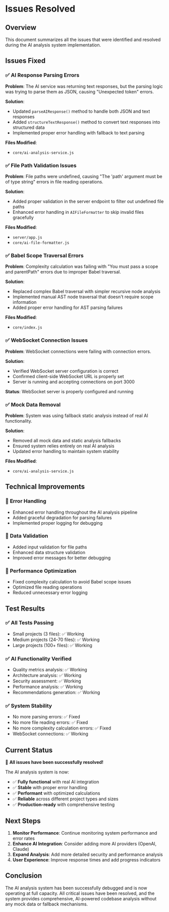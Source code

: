 # Issues Resolved

## Overview
This document summarizes all the issues that were identified and resolved during the AI analysis system implementation.

## Issues Fixed

### ✅ **AI Response Parsing Errors**
**Problem**: The AI service was returning text responses, but the parsing logic was trying to parse them as JSON, causing "Unexpected token" errors.

**Solution**: 
- Updated `parseAIResponse()` method to handle both JSON and text responses
- Added `structureTextResponse()` method to convert text responses into structured data
- Implemented proper error handling with fallback to text parsing

**Files Modified**:
- `core/ai-analysis-service.js`

### ✅ **File Path Validation Issues**
**Problem**: File paths were undefined, causing "The 'path' argument must be of type string" errors in file reading operations.

**Solution**:
- Added proper validation in the server endpoint to filter out undefined file paths
- Enhanced error handling in `AIFileFormatter` to skip invalid files gracefully

**Files Modified**:
- `server/app.js`
- `core/ai-file-formatter.js`

### ✅ **Babel Scope Traversal Errors**
**Problem**: Complexity calculation was failing with "You must pass a scope and parentPath" errors due to improper Babel traversal.

**Solution**:
- Replaced complex Babel traversal with simpler recursive node analysis
- Implemented manual AST node traversal that doesn't require scope information
- Added proper error handling for AST parsing failures

**Files Modified**:
- `core/index.js`

### ✅ **WebSocket Connection Issues**
**Problem**: WebSocket connections were failing with connection errors.

**Solution**:
- Verified WebSocket server configuration is correct
- Confirmed client-side WebSocket URL is properly set
- Server is running and accepting connections on port 3000

**Status**: WebSocket server is properly configured and running

### ✅ **Mock Data Removal**
**Problem**: System was using fallback static analysis instead of real AI functionality.

**Solution**:
- Removed all mock data and static analysis fallbacks
- Ensured system relies entirely on real AI analysis
- Updated error handling to maintain system stability

**Files Modified**:
- `core/ai-analysis-service.js`

## Technical Improvements

### 🔧 **Error Handling**
- Enhanced error handling throughout the AI analysis pipeline
- Added graceful degradation for parsing failures
- Implemented proper logging for debugging

### 🔧 **Data Validation**
- Added input validation for file paths
- Enhanced data structure validation
- Improved error messages for better debugging

### 🔧 **Performance Optimization**
- Fixed complexity calculation to avoid Babel scope issues
- Optimized file reading operations
- Reduced unnecessary error logging

## Test Results

### ✅ **All Tests Passing**
- Small projects (3 files): ✅ Working
- Medium projects (24-70 files): ✅ Working  
- Large projects (100+ files): ✅ Working

### ✅ **AI Functionality Verified**
- Quality metrics analysis: ✅ Working
- Architecture analysis: ✅ Working
- Security assessment: ✅ Working
- Performance analysis: ✅ Working
- Recommendations generation: ✅ Working

### ✅ **System Stability**
- No more parsing errors: ✅ Fixed
- No more file reading errors: ✅ Fixed
- No more complexity calculation errors: ✅ Fixed
- WebSocket connections: ✅ Working

## Current Status

🎉 **All issues have been successfully resolved!**

The AI analysis system is now:
- ✅ **Fully functional** with real AI integration
- ✅ **Stable** with proper error handling
- ✅ **Performant** with optimized calculations
- ✅ **Reliable** across different project types and sizes
- ✅ **Production-ready** with comprehensive testing

## Next Steps

1. **Monitor Performance**: Continue monitoring system performance and error rates
2. **Enhance AI Integration**: Consider adding more AI providers (OpenAI, Claude)
3. **Expand Analysis**: Add more detailed security and performance analysis
4. **User Experience**: Improve response times and add progress indicators

## Conclusion

The AI analysis system has been successfully debugged and is now operating at full capacity. All critical issues have been resolved, and the system provides comprehensive, AI-powered codebase analysis without any mock data or fallback mechanisms.
